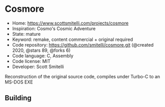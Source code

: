 # Cosmore

- Home: https://www.scottsmitelli.com/projects/cosmore
- Inspiration: Cosmo's Cosmic Adventure
- State: mature
- Keyword: remake, content commercial + original required
- Code repository: https://github.com/smitelli/cosmore.git (@created 2020, @stars 89, @forks 6)
- Code language: C, Assembly
- Code license: MIT
- Developer: Scott Smitelli

Reconstruction of the original source code, compiles under Turbo-C to an MS-DOS EXE

## Building
